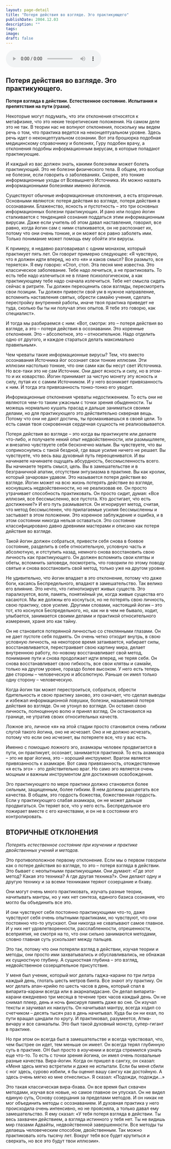 ```yaml
---
layout: page-detail
title: "Потеря действия во взгляде. Эго практикующего"
publishDate: 2004.12.03
description: ""
tags:
image:
draft: false
---
```


<audio title="2004.12.03 - Потеря действия во взгляде. Эго практикующего.mp3" src="/upload/iblock/e76/e760ce3755a71d70cc1bb89a51a53592.mp3" controls=""></audio>

## **Потеря действия во взгляде. Эго практикующего.**  
**Потеря взгляда в действии.** **Естественное состояние.** **Испытания и препятствия на пути (грахи).** 

 Некоторые могут подумать, что эти отклонения относятся к метафизике, что это некие теоретические положения. На самом деле это не так. В теории нас не волнуют отклонения, поскольку мы ведем речь о том, что практика ведется на неконцептуальном уровне. Здесь речь идет о неконцептуальном сознании. Вот эта брошюрка подобная медицинскому справочнику и болезнях, Гуру подобен врачу, а отклонения подобны информационным вирусам, в которые попадают практикующие.

 И каждый из вас должен знать, какими болезнями может болеть практикующий. Это не болезни физического тела. В общем, это вообще не болезни, если говорить о заболеваниях. Скорее, это тонкие информационные уходы от Всевышнего Источника. Их можно назвать информационными болезнями именно йогинов.

 Существуют обычные информационные отклонения, а есть вторичные. Основными являются: потеря действия во взгляде, потеря действия в осознавании. Блаженство, ясность и пустотность – это три основных информационных болезни практикующих. И рано или поздно йогин сталкивается с тенденцией сознания поддаться этим информационным вирусам. Даже если учитель об этом давал наставления, говорил, все равно, когда йогин сам с ними сталкивается, он не распознает их, потому что они очень тонкие, и он может все равно заболеть ими. Только понимание может помощь ему обойти эти вирусы.

 К примеру, я недавно разговаривал с одним монахом, который практикует пять лет. Он говорит примерно следующее: «Я чувствую, что я должен идти вперед, но кто «я» и каков смысл? Все размыто, все теряется». Я ему говорю: «Стоп, стоп. Эта песня мне известна. Это классическое заболевание. Тебе надо лечиться, а не практиковать. То есть тебе надо излечиться не в плане психологическом, а как практикующему тебе надо сначала излечиться. Тебе нет смысла сидеть сейчас в ритрите. Ты должен переоценить свои взгляды, пересмотреть свои позиции. Ты должен привести свой ум в нужное направление, вспомнить наставления святых, обрести самайю учения, сделать перестройку внутренней работы, иначе твоя практика приведет не туда, сколько бы ты ни получал этих опытов. Я тебе это говорю, как специалист».

 И тогда мы разбираемся с ним: «Вот, смотри: это – потеря действия во взгляде, а это – потеря действия в осознавании. Это коренные отклонения. Это – абсолютное, это – относительное. Надо отделить одно от другого, и каждое стараться делать максимально правильным».

 Чем чреваты такие информационные вирусы? Тем, что вместо осознавания Источника йог осознает свои тонкие иллюзии. Эти иллюзии настолько тонкие, что они сами как бы несут свет Источника. Но все-таки это не сам Источник. Они дают ясность и силу, но в этом-то и их коварство. Йогин принимает за чистую монету эту ясность и силу, путая их с самим Источником. И у него возникает привязанность к ним. И тогда эта привязанность тонко-тонко его уводит.

 Информационные отклонения чреваты недостижением. То есть они не являются чем-то таким ужасным с точки зрения обыденности. Ты можешь нормально кушать прасад и дальше заниматься своими делами, но для практикующего это действительно скверная вещь. Потому что они не дают достичь, ты промахиваешься в своей цели. То есть самая твоя сокровенная сердечная сущность не реализовывается.

 Потеря действия во взгляде – это когда вы практикуете или делаете что-либо, и получаете некий опыт недвойственности, или размышляете, и внезапно чувствуете себя бесконечно малым. Вы чувствуете, что вы соприкоснулись с такой бездной, где ваше усилие ничего не решает. Вы чувствуете, что весь ваш духовный путь переоцениватся. И вы начинаете начинаете ощущать абсурдность, бессмысленность всего. Вы начинаете терять смысл, цель. Вы в замешательстве и в безграничной апатии, отсутствии энтузиазма в практике. Вы как кролик, который зачарован удавом. Это называется потеря действия во взгляде. Йогин может на всю жизнь потерять действие во взгляде, коснувшись недвойственности, но не реализовав ее. Он просто утрачивает способность практиковать. Он просто сидит, думая: «Все иллюзия, все бессмысленно, все пустота. Кто достигает, что есть достижение?» И его путь размывается. Он игнорирует метод, считая, что метод бессмысленен, что прилагаемые усилия бессмысленны и застывает в этом положении. Это коренное заблуждение и ошибка, и в этом состоянии никогда нельзя оставаться. Это состояние классифицировано давно древними мастерами и описано как потеря действия во взгляде.

 Такой йогин должен собраться, привести себя снова в боевое состояние, разделить в себе относительную, условную часть и абсолютную, и отступить назад, немного снова восстановить свою личность как практикующего. Он должен вспомнить свои клятвы и обеты, вспомнить заповеди, посмотреть, что говорили по этому поводу святые и снова восстановить свой метод, только уже на другом уровне.

 Не удивительно, что йогин впадает в это отклонение, потому что даже боги, касаясь Беспредельного, впадают в замешательство. Так велико его влияние. Это нечто, что гипнотизирует живых существ. Эго парализуется, воля, память, понятийный ум, когда живые существа его касаются. Мы же должны его коснуться, но не потерять свою личность, свою практику, свое усилие. Другими словами, настоящий йогин – это тот, кто коснулся Беспредельного, но, как ни в чем не бывало, ходит, улыбается, занимается своими делами и практикой относительного измерения, храня это как тайну.

 Он не становится потерянной личностью со стеклянными глазами. Он не дает пустоте себя подмять. Он очень четко отходит внутрь, в свою условную личность, на некоторое время затаивается, набирает силы, восстанавливается, перестраивает свою картину мира, делает внутреннюю работу, по-новому восстанавливает свой метод, понимание пути и снова продолжает идти вперед, не теряя себя. Он снова восстанавливает свою гибкость, все свои клятвы и самайи, только на другом уровне, гораздо более высоком. У него есть теперь две стороны – человеческую и абсолютную. Раньше он имел только одну сторону – человеческую.

 Когда йогин так может перестроиться, собраться, обрести бдительность и свою практику заново, это означает, что сделал выводы и избежал информационной ловушки, болезни, называемой потеря действия во взгляде. Он не утонул во взгляде. Он оставил свою личность, полноценную волю и принял взгляд. Он остановился на границе, не утратив своих относительных качеств.

 Ложное эго, личное «я» на этой стадии просто становится очень гибким слугой такого йогина, оно не исчезает. Оно и не должно исчезать, потому что если оно исчезнет, вы потеряете все, что у вас есть.

 Именно с помощью ложного эго, ахамкары человек продвигается в пути, он практикует, осознает, занимается практикой. То есть ахамкара – это не враг йогина, это – хороший инструмент. Врагом является привязанность к ахамкаре. Вот сама привязанность, отождествление «я есть эго» - это действительно враг. Но само эго является очень мощным и важным инструментом для достижения освобождения.

 Эго практикующего по мере практики должно становится более сильным, защищенным, более гибким. В нем должны расцветать все качества. В общем, это гордость божества, божественная гордость. Если у практикующего слабая ахамкара, он не может дальше продвигаться. Он теряет все, что у него есть. Беспредельное его пожирает вместе с его качествами, и он не в состоянии его контролировать.

## ВТОРИЧНЫЕ ОТКЛОНЕНИЯ 
_Потерять естественное состояние при изучении и практике двойственных учений и методов._ 

 Это противоположное первому отклонение. Если мы о первом говорили как о потере действия во взгляде, то это – потеря взгляда в действии. Это бывает с неопытными практикующими. Они думают: «Где этот метод? Какая это техника? А где другая техника?». Они делают одну и другую технику и за всеми техниками теряют созерцание и бхаву.

 Они могут очень много практиковать, изучать разные теории, начитывать мантры, но у них нет синтеза, единого базиса сознания, что могло бы объединить все это.

 И они чувствуют себя постоянно практикующими что-то, даже чувствуют себя очень опытными практиками, но чувствуют, что они постоянно что-то упускают. Они никогда не схватывают самое главное. И у них нет удовлетворенности, расслабленности, отрешенности, всеприятия, не смотря на то, что они сильно занимаются методами, словно главная суть ускользает между пальцев.

 Это так, потому что они потеряли взгляд в действии, изучая теории и методы, они просто ими захватывались и обуславливались, не обнажая их сущностную глубину. А сущностная глубина – это взгляд, недвойственное созерцательное присутствие.

 У меня был ученик, который мог делать гаджа-карани по три литра каждый день, глотать шесть метров бинта. Все знают эту практику. Он мог делать апан-крийю по шесть часов в день, который спал в випарита-карани всегда или в акарнапидасане. Он делал випарита-карани ежедневно три месяца в течение трех часов каждый день. Он не снимал плеер, день и ночь фиксируя память даже во сне. Он изучал тексты и заучивал их наизусть. Он начитывал мантру, всегда ходил со счетчиком – десять тысяч раз в день начитывал. Куда бы он ни ехал, по пути вращал цандали по кругу. И практиковал, разумеется, Атма-вичару и все санкальпы. Это был такой духовный монстр, супер-гигант в практике.

 Но при этом он всегда был в замешательстве и всегда чувствовал, что, чем быстрее он идет, тем меньше он имеет. Он всегда терял глубинную суть в практике. ОН был просто в изучении и всегда стремился узнать еще что-то. То есть с точки зрения йогина, он имел очень похвальные разные качества. Вира-йогин. Когда он пришел в сангху, он сказал: «Меня здесь мягко встретили и даже не испытали. Если бы меня сбили с ног здесь, сурово избили, я бы оценил вашу сангху как достойную. А здесь очень мягко ко мне отнеслись». Я сказал: «Подожди, подожди…»

 Это такая классическая вира-бхава. Он все время был схвачен методами, изучая все новые, но самое главное он упускал. Он не видел единую суть, Основу созерцания за пределами методов. И он никак не мог объединить методы с осознаванием. И духовная практика у него происходила очень интенсивно, но не проясняла, а только давал ему замешательство. Я ему сказал: «У тебя потеря взгляда в действии. Ты весь захвачен действием, а взгляда истинного у тебя нет. Ты не видишь мир глазами Адвайты, недвойственной завершенности. Все методы ты делаешь человеческим способом, двойственным. Так можно практиковать хоть тысячу лет. Вокруг тебя все будет крутиться и сверкать, но все это будут твои иллюзии».
  
  
